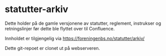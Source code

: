 # statutter-arkiv

Dette holder på de gamle versjonene av statutter, reglement, instrukser
og retningslinjer før dette ble flyttet over til Confluence.

Innholdet er tilgjengelig via https://foreningenbs.no/statutter/arkiv/

Dette git-repoet er clonet ut på webserveren.
